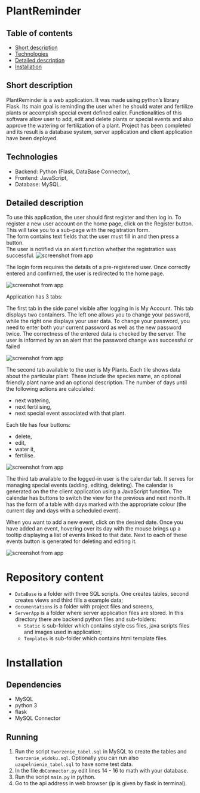 # PlantReminder
## Table of contents
* [Short description](#short-description)
* [Technologies](#technologies)
* [Detailed description](#detailed-description)
* [Installation](#installation)

## Short description

PlantReminder is a web
application. It was made using python’s library Flask. Its main goal is reminding the user when
he should water and fertilize plants or accomplish special event defined ealier. Functionalities
of this software allow user to add, edit and delete plants or special events and also approve the
watering or fertilization of a plant. Project has been completed and its result is a database system,
server application and client application have been deployed.
## Technologies
- Backend: Python (Flask, DataBase Connector),
- Frontend: JavaScript,
- Database: MySQL.

## Detailed description

To use this application, the user should first register and then log in. To register a new user account on the home page, click on the Register button.
This will take you to a sub-page with the registration form.  
The form contains text fields that the user must fill in and then press a button.  
The user is notified via an alert function whether the registration was successful.
![screenshot from app](documentations/screens/ScreenRegisterForm.png)

The login form requires the details of a pre-registered user. Once correctly entered and confirmed, the user is redirected to the home page.

![screenshot from app](documentations/screens/ScreenLoginForm.png)

Application has 3 tabs:

The first tab in the side panel visible after logging in is My Account. This tab displays two containers. The left one allows you to change your password, while the
right one displays your user data. To change your password, you need to enter both your current password
as well as the new password twice. The correctness of the entered data is checked by the server. The user is informed by an
an alert that the password change was successful or failed

![screenshot from app](documentations/screens/ScreenMyAcc.png)

The second tab available to the user is My Plants.
Each tile shows data about the particular plant. These include the species name, an optional friendly plant name and an optional description. The number of days until the following actions are calculated: 
- next watering, 
- next fertilising,
- next special event associated with that plant. 

Each tile has four buttons:
- delete,
- edit,
- water it,
- fertilise.

![screenshot from app](documentations/screens/ScreenMyPlants.png)

The third tab available to the logged-in user is the calendar tab. It serves
for managing special events (adding, editing, deleting). The calendar is generated on the
the client application using a JavaScript function. The calendar has buttons to switch the view
for the previous and next month. It has the form of a table with days marked with the appropriate
colour (the current day and days with a scheduled event).


When you want to add a new event, click on the desired date. Once you have added an event, hovering over its day with the mouse brings up a tooltip displaying a list of events linked to that date. Next to each of these events
button is generated for deleting and editing it.

![screenshot from app](documentations/screens/ScreenCalendar.png)


# Repository content

- `DataBase` is a folder with three SQL scripts. One creates tables, second creates views and third fills a example data;
- `documentations` is a folder with project files and screens,
- `ServerApp` is a folder where server application files are stored. In this directory there are backend python files and sub-folders:
  - `Static` is sub-folder which contains style css files, java scripts files and images used in application;
  - `Templates` is sub-folder which contains html template files.

# Installation

## Dependencies

- MySQL
- python 3
- flask
- MySQL Connector

## Running

1. Run the script `tworzenie_tabel.sql` in MySQL to create the tables and `tworzenie_widoku.sql`. Optionally you can run also `uzupelnienie_tabel.sql` to have some test data.
2. In the file `dbConnector.py` edit lines 14 - 16 to math with your database.
3. Run the script `main.py` in python.
4. Go to the api address in web browser (ip is given by flask in terminal).
